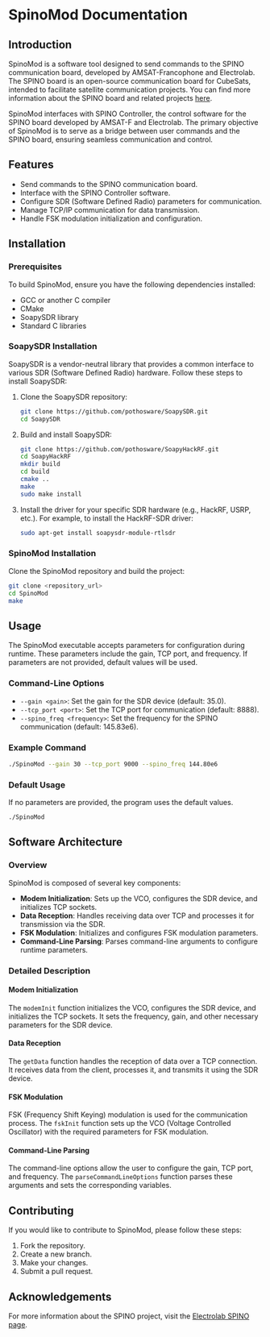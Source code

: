 # SpinoMod Documentation

## Introduction

SpinoMod is a software tool designed to send commands to the SPINO communication board, developed by AMSAT-Francophone and Electrolab. The SPINO board is an open-source communication board for CubeSats, intended to facilitate satellite communication projects. You can find more information about the SPINO board and related projects [here](https://code.electrolab.fr/spino/).

SpinoMod interfaces with SPINO Controller, the control software for the SPINO board developed by AMSAT-F and Electrolab. The primary objective of SpinoMod is to serve as a bridge between user commands and the SPINO board, ensuring seamless communication and control.

## Features

- Send commands to the SPINO communication board.
- Interface with the SPINO Controller software.
- Configure SDR (Software Defined Radio) parameters for communication.
- Manage TCP/IP communication for data transmission.
- Handle FSK modulation initialization and configuration.

## Installation

### Prerequisites

To build SpinoMod, ensure you have the following dependencies installed:

- GCC or another C compiler
- CMake
- SoapySDR library
- Standard C libraries

### SoapySDR Installation

SoapySDR is a vendor-neutral library that provides a common interface to various SDR (Software Defined Radio) hardware. Follow these steps to install SoapySDR:

1. Clone the SoapySDR repository:

    ```sh
    git clone https://github.com/pothosware/SoapySDR.git
    cd SoapySDR
    ```

2. Build and install SoapySDR:

    ```sh
    git clone https://github.com/pothosware/SoapyHackRF.git
    cd SoapyHackRF
    mkdir build
    cd build
    cmake ..
    make
    sudo make install
    ```

3. Install the driver for your specific SDR hardware (e.g., HackRF, USRP, etc.). For example, to install the HackRF-SDR driver:

    ```sh
    sudo apt-get install soapysdr-module-rtlsdr
    ```

### SpinoMod Installation

Clone the SpinoMod repository and build the project:

```sh
git clone <repository_url>
cd SpinoMod
make
```

## Usage

The SpinoMod executable accepts parameters for configuration during runtime. These parameters include the gain, TCP port, and frequency. If parameters are not provided, default values will be used.

### Command-Line Options

- `--gain <gain>`: Set the gain for the SDR device (default: 35.0).
- `--tcp_port <port>`: Set the TCP port for communication (default: 8888).
- `--spino_freq <frequency>`: Set the frequency for the SPINO communication (default: 145.83e6).

### Example Command

```sh
./SpinoMod --gain 30 --tcp_port 9000 --spino_freq 144.80e6
```

### Default Usage

If no parameters are provided, the program uses the default values.

```sh
./SpinoMod
```

## Software Architecture

### Overview

SpinoMod is composed of several key components:

- **Modem Initialization**: Sets up the VCO, configures the SDR device, and initializes TCP sockets.
- **Data Reception**: Handles receiving data over TCP and processes it for transmission via the SDR.
- **FSK Modulation**: Initializes and configures FSK modulation parameters.
- **Command-Line Parsing**: Parses command-line arguments to configure runtime parameters.

### Detailed Description

#### Modem Initialization

The `modemInit` function initializes the VCO, configures the SDR device, and initializes the TCP sockets. It sets the frequency, gain, and other necessary parameters for the SDR device.

#### Data Reception

The `getData` function handles the reception of data over a TCP connection. It receives data from the client, processes it, and transmits it using the SDR device.

#### FSK Modulation

FSK (Frequency Shift Keying) modulation is used for the communication process. The `fskInit` function sets up the VCO (Voltage Controlled Oscillator) with the required parameters for FSK modulation.

#### Command-Line Parsing

The command-line options allow the user to configure the gain, TCP port, and frequency. The `parseCommandLineOptions` function parses these arguments and sets the corresponding variables.

## Contributing

If you would like to contribute to SpinoMod, please follow these steps:

1. Fork the repository.
2. Create a new branch.
3. Make your changes.
4. Submit a pull request.


## Acknowledgements


For more information about the SPINO project, visit the [Electrolab SPINO page](https://code.electrolab.fr/spino/).
